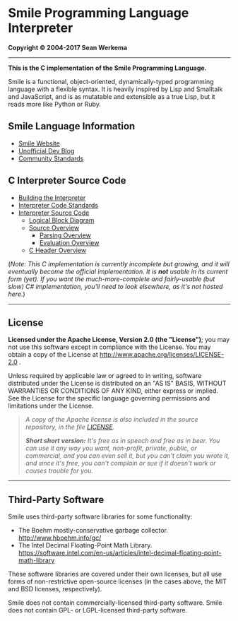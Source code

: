 # Smile Programming Language Interpreter

**Copyright &copy; 2004-2017 Sean Werkema**

-------------

**This is the C implementation of the Smile Programming Language.**

Smile is a functional, object-oriented, dynamically-typed programming
language with a flexible syntax.  It is heavily inspired by Lisp and
Smalltalk and JavaScript, and is as mutatable and extensible as a true
Lisp, but it reads more like Python or Ruby.

## Smile Language Information

  * [Smile Website](http://www.smile-lang.org)
  * [Unofficial Dev Blog](http://www.werkema.com)
  * [Community Standards](COMMUNITY-STANDARDS.md)

## C Interpreter Source Code

  * [Building the Interpreter](BUILD.md)
  * [Interpreter Code Standards](CODE-STANDARDS.md)
  * [Interpreter Source Code](smilelib)
    * [Logical Block Diagram](docs/Smile%20Interpreter%20Logical%20Block%20Diagram.png)
    * [Source Overview](smilelib/src)
      * [Parsing Overview](smilelib/src/parsing)
      * [Evaluation Overview](smilelib/src/eval)
    * [C Header Overview](smilelib/include)

(_Note: This C implementation is currently incomplete but growing,
and it will eventually become the official implementation.  It is **not**
usable in its current form (yet).  If you want the much-more-complete and
fairly-usable (but slow) C# implementation, you'll need to look elsewhere,
as it's not hosted here._)

-------------

## License

**Licensed under the Apache License, Version 2.0 (the "License")**;
you may not use this software except in compliance with the License.
You may obtain a copy of the License at http://www.apache.org/licenses/LICENSE-2.0 .

Unless required by applicable law or agreed to in writing, software
distributed under the License is distributed on an "AS IS" BASIS,
WITHOUT WARRANTIES OR CONDITIONS OF ANY KIND, either express or implied.
See the License for the specific language governing permissions and
limitations under the License.

> _A copy of the Apache license is also included in the source repository,
in the file [LICENSE](LICENSE)._
> 
> _**Short short version:** It's free as in speech and free as in beer.  You can use it any way you want, non-profit, private, public, or commercial, and you can even sell it, but you can't claim you wrote it, and since it's free, you can't complain or sue if it doesn't work or causes trouble for you._

-------------

## Third-Party Software

Smile uses third-party software libraries for some functionality:

- The Boehm mostly-conservative garbage collector.  http://www.hboehm.info/gc/
- The Intel Decimal Floating-Point Math Library.  https://software.intel.com/en-us/articles/intel-decimal-floating-point-math-library

These software libraries are covered under their own licenses, but all use forms of
non-restrictive open-source licenses (in the cases above, the MIT and BSD licenses,
respectively).

Smile does not contain commercially-licensed third-party software.
Smile does not contain GPL- or LGPL-licensed third-party software.

